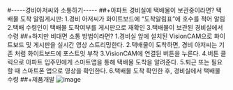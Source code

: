 #-----경비아저씨와 소통하기-----
  ##+아파트 경비실에 택배물이 보관중이라면?
    택배물 도착 알림게시판:
    1.경비 아저씨가 화이트보드에 “도착알림표”에 호수를 적어 알림
    2.택배 수령인이 택배물 도착여부를 게시판으로 재확인
    3.택배물이 보관된 경비실에서 수령
  ##+하지만 비대면 소통 방법이라면?
    1.경비실 앞에 설치된 VisionCAM으로 화이트보드 및 게시판을 실시간 영상 스트리밍한다.
    2.택배물이 도착하면, 경비 아저씨는 기존 처럼 화이트보드에 포스트잇 부착
    3.VisionCAM에 연결된 버튼을 누른다.
    4.버튼 클릭으로 아파트 입주민에게 스마트앱을 통해 택배물 도착을 알려준다.
    5.퇴근 또는 필요할 때 스마트폰 앱으로 영상을 확인한다.
    6.택배물 도착 확인한 후, 경비실에서 택배물 수령
  ##+제품개발
    ![image](https://user-images.githubusercontent.com/45555456/92301782-7fbbab00-efa1-11ea-9868-3394877db835.png)
    
